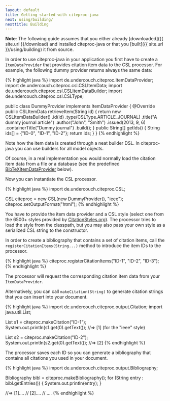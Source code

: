 ```yaml
---
layout: default
title: Getting started with citeproc-java
next: using/building/
nexttitle: Building
---
```


**Note**: The following guide assumes that you either already
[downloaded]({{ site.url }}/download) and installed citeproc-java
or that you [built]({{ site.url }}/using/building) it from source.

In order to use citeproc-java in your application you first have to
create a `ItemDataProvider` that provides
citation item data to the CSL processor. For example, the following
dummy provider returns always the same data:

{% highlight java %}
import de.undercouch.citeproc.ItemDataProvider;
import de.undercouch.citeproc.csl.CSLItemData;
import de.undercouch.citeproc.csl.CSLItemDataBuilder;
import de.undercouch.citeproc.csl.CSLType;

public class DummyProvider implements ItemDataProvider {
    @Override
    public CSLItemData retrieveItem(String id) {
        return new CSLItemDataBuilder()
            .id(id)
            .type(CSLType.ARTICLE_JOURNAL)
            .title("A dummy journal article")
            .author("John", "Smith")
            .issued(2013, 9, 6)
            .containerTitle("Dummy journal")
            .build();
    }
    public String[] getIds() {
        String ids[] = {"ID-0", "ID-1", "ID-2"};
        return ids;
    }
}
{% endhighlight %}

Note how the item data is created through a neat builder DSL.
In citeproc-java you can use builders for all model objects.

Of course, in a real implementation you would normally load the
citation item data from a file or a database (see the predefined
<a href="#using-the-bibtex-converter">BibTeXItemDataProvider</a> below).

Now you can instantiate the CSL processor.

{% highlight java %}
import de.undercouch.citeproc.CSL;

CSL citeproc = new CSL(new DummyProvider(), "ieee");
citeproc.setOutputFormat("html");
{% endhighlight %}

You have to provide the item data provider and a CSL style (select
one from the 6500+ styles provided by
[CitationStyles.org](http://citationstyles.org/styles/)). The
processor tries to load the style from the classpath, but you may
also pass your own style as a serialized CSL string to the
constructor.

In order to create a bibliography that contains a set of citation
items, call the `registerCitationItems(String...)` method to
introduce the item IDs to the processor.

{% highlight java %}
citeproc.registerCitationItems("ID-1", "ID-2", "ID-3");
{% endhighlight %}

The processor will request the corresponding citation item data
from your `ItemDataProvider`.

Alternatively, you can call `makeCitation(String)` to generate
citation strings that you can insert into your document.

{% highlight java %}
import de.undercouch.citeproc.output.Citation;
import java.util.List;

List<Citation> s1 = citeproc.makeCitation("ID-1");
System.out.println(s1.get(0).getText());
//=> [1] (for the "ieee" style)

List<Citation> s2 = citeproc.makeCitation("ID-2");
System.out.println(s2.get(0).getText());
//=> [2]
{% endhighlight %}

The processor saves each ID so you can generate a bibliography
that contains all citations you used in your document.

{% highlight java %}
import de.undercouch.citeproc.output.Bibliography;

Bibliography bibl = citeproc.makeBibliography();
for (String entry : bibl.getEntries()) {
    System.out.println(entry);
}

//=> [1]....
//   [2]....
//   ....
{% endhighlight %}
